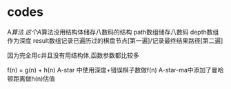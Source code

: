# codes
A*算法
这个A*算法没用结构体储存八数码的结构
path数组储存八数码
depth数组作为深度
result数组记录已遍历过的棋盘节点[第一遍]/记录最终结果路径[第二遍]

因为完全用c并且没有用结构体,函数参数都比较多

f(n) = g(n) + h(n)
A-star 中使用深度+错误棋子数做f(n)
A-star-ma中添加了曼哈顿距离做h(n)估值
